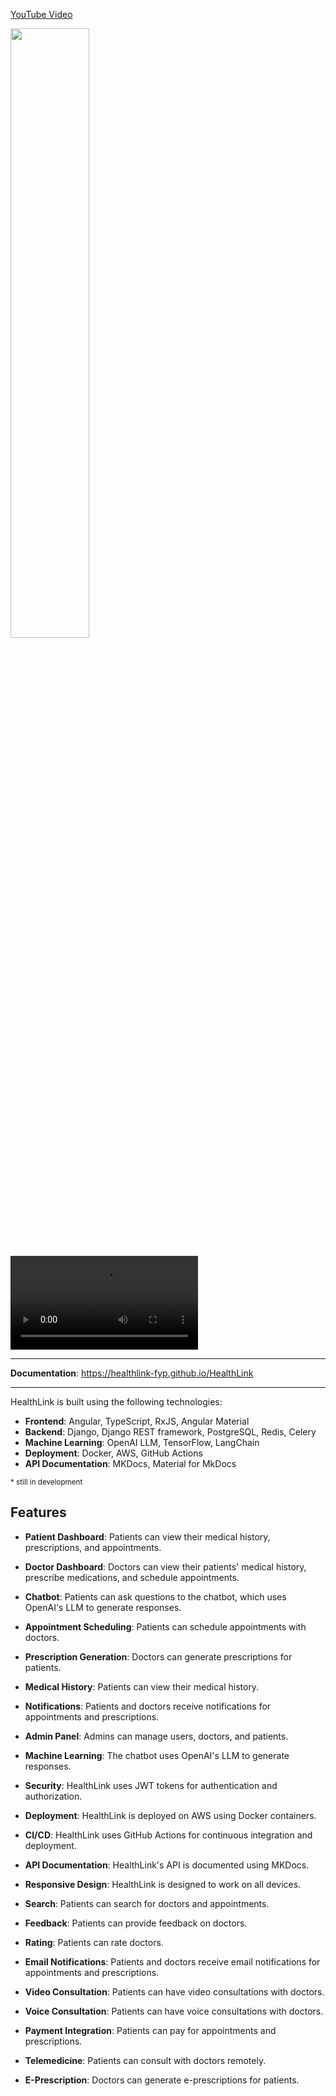 [YouTube Video](https://streamable.com/qul7a8)

[<img src="https://t4.ftcdn.net/jpg/05/61/21/23/360_F_561212302_6ZqXdzti24zuwMXzlX34uqyjDrnIwa5h.jpg" width="50%">](https://youtu.be/y33IMSOaTU)

<video src="https://streamable.com/qul7a8"></video>

---

**Documentation**: <a href="https://healthlink-fyp.github.io/HealthLink/" target="_blank">https://healthlink-fyp.github.io/HealthLink</a>

---

HealthLink is built using the following technologies:

* **Frontend**: Angular, TypeScript, RxJS, Angular Material
* **Backend**: Django, Django REST framework, PostgreSQL, Redis, Celery
* **Machine Learning**: OpenAI LLM, TensorFlow, LangChain
* **Deployment**: Docker, AWS, GitHub Actions
* **API Documentation**: MKDocs, Material for MkDocs

<small>* still in development</small>


## Features

* **Patient Dashboard**: Patients can view their medical history, prescriptions, and appointments.

* **Doctor Dashboard**: Doctors can view their patients' medical history, prescribe medications, and schedule appointments.

* **Chatbot**: Patients can ask questions to the chatbot, which uses OpenAI's LLM to generate responses.

* **Appointment Scheduling**: Patients can schedule appointments with doctors.

* **Prescription Generation**: Doctors can generate prescriptions for patients.

* **Medical History**: Patients can view their medical history.

* **Notifications**: Patients and doctors receive notifications for appointments and prescriptions.

* **Admin Panel**: Admins can manage users, doctors, and patients.

* **Machine Learning**: The chatbot uses OpenAI's LLM to generate responses.

* **Security**: HealthLink uses JWT tokens for authentication and authorization.

* **Deployment**: HealthLink is deployed on AWS using Docker containers.

* **CI/CD**: HealthLink uses GitHub Actions for continuous integration and deployment.

* **API Documentation**: HealthLink's API is documented using MKDocs.

* **Responsive Design**: HealthLink is designed to work on all devices.

* **Search**: Patients can search for doctors and appointments.

* **Feedback**: Patients can provide feedback on doctors.

* **Rating**: Patients can rate doctors.

* **Email Notifications**: Patients and doctors receive email notifications for appointments and prescriptions.

* **Video Consultation**: Patients can have video consultations with doctors.

* **Voice Consultation**: Patients can have voice consultations with doctors.

* **Payment Integration**: Patients can pay for appointments and prescriptions.

* **Telemedicine**: Patients can consult with doctors remotely.

* **E-Prescription**: Doctors can generate e-prescriptions for patients.

